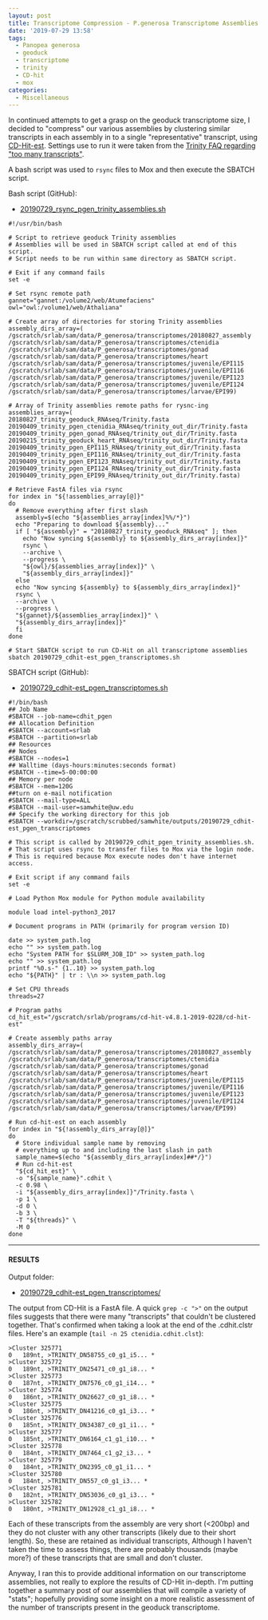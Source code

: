 ```yaml
---
layout: post
title: Transcriptome Compression - P.generosa Transcriptome Assemblies Using CD-Hit-est on Mox
date: '2019-07-29 13:58'
tags:
  - Panopea generosa
  - geoduck
  - transcriptome
  - trinity
  - CD-hit
  - mox
categories:
  - Miscellaneous
---
```

In continued attempts to get a grasp on the geoduck transcriptome size, I decided to "compress" our various assemblies by clustering similar transcripts in each assembly in to a single "representative" transcript, using [CD-Hit-est](http://weizhongli-lab.org/cd-hit/). Settings use to run it were taken from the [Trinity FAQ regarding "too many transcripts"](https://github.com/trinityrnaseq/trinityrnaseq/wiki/There-are-too-many-transcripts!-What-do-I-do%3F).

A bash script was used to `rsync` files to Mox and then execute the SBATCH script.

Bash script (GitHub):

- [20190729_rsync_pgen_trinity_assemblies.sh](https://github.com/RobertsLab/sams-notebook/blob/master/bash_scripts/20190729_rsync_pgen_trinity_assemblies.sh)

```shell
#!/usr/bin/bash

# Script to retrieve geoduck Trinity assemblies
# Assemblies will be used in SBATCH script called at end of this script.
# Script needs to be run within same directory as SBATCH script.

# Exit if any command fails
set -e

# Set rsync remote path
gannet="gannet:/volume2/web/Atumefaciens"
owl="owl:/volume1/web/Athaliana"

# Create array of directories for storing Trinity assemblies
assembly_dirs_array=(
/gscratch/srlab/sam/data/P_generosa/transcriptomes/20180827_assembly
/gscratch/srlab/sam/data/P_generosa/transcriptomes/ctenidia
/gscratch/srlab/sam/data/P_generosa/transcriptomes/gonad
/gscratch/srlab/sam/data/P_generosa/transcriptomes/heart
/gscratch/srlab/sam/data/P_generosa/transcriptomes/juvenile/EPI115
/gscratch/srlab/sam/data/P_generosa/transcriptomes/juvenile/EPI116
/gscratch/srlab/sam/data/P_generosa/transcriptomes/juvenile/EPI123
/gscratch/srlab/sam/data/P_generosa/transcriptomes/juvenile/EPI124
/gscratch/srlab/sam/data/P_generosa/transcriptomes/larvae/EPI99)

# Array of Trinity assemblies remote paths for rysnc-ing
assemblies_array=(
20180827_trinity_geoduck_RNAseq/Trinity.fasta
20190409_trinity_pgen_ctenidia_RNAseq/trinity_out_dir/Trinity.fasta
20190409_trinity_pgen_gonad_RNAseq/trinity_out_dir/Trinity.fasta
20190215_trinity_geoduck_heart_RNAseq/trinity_out_dir/Trinity.fasta
20190409_trinity_pgen_EPI115_RNAseq/trinity_out_dir/Trinity.fasta
20190409_trinity_pgen_EPI116_RNAseq/trinity_out_dir/Trinity.fasta
20190409_trinity_pgen_EPI123_RNAseq/trinity_out_dir/Trinity.fasta
20190409_trinity_pgen_EPI124_RNAseq/trinity_out_dir/Trinity.fasta
20190409_trinity_pgen_EPI99_RNAseq/trinity_out_dir/Trinity.fasta)

# Retrieve FastA files via rsync
for index in "${!assemblies_array[@]}"
do
  # Remove everything after first slash
  assembly=$(echo "${assemblies_array[index]%%/*}")
  echo "Preparing to download ${assembly}..."
  if [ "${assembly}" = "20180827_trinity_geoduck_RNAseq" ]; then
    echo "Now syncing ${assembly} to ${assembly_dirs_array[index]}"
    rsync \
    --archive \
    --progress \
    "${owl}/${assemblies_array[index]}" \
    "${assembly_dirs_array[index]}"
  else
  echo "Now syncing ${assembly} to ${assembly_dirs_array[index]}"
  rsync \
  --archive \
  --progress \
  "${gannet}/${assemblies_array[index]}" \
  "${assembly_dirs_array[index]}"
  fi
done

# Start SBATCH script to run CD-Hit on all transcriptome assemblies
sbatch 20190729_cdhit-est_pgen_transcriptomes.sh
```


SBATCH script (GitHub):

- [20190729_cdhit-est_pgen_transcriptomes.sh](https://github.com/RobertsLab/sams-notebook/blob/master/sbatch_scripts/20190729_cdhit-est_pgen_transcriptomes.sh)

```shell
#!/bin/bash
## Job Name
#SBATCH --job-name=cdhit_pgen
## Allocation Definition
#SBATCH --account=srlab
#SBATCH --partition=srlab
## Resources
## Nodes
#SBATCH --nodes=1
## Walltime (days-hours:minutes:seconds format)
#SBATCH --time=5-00:00:00
## Memory per node
#SBATCH --mem=120G
##turn on e-mail notification
#SBATCH --mail-type=ALL
#SBATCH --mail-user=samwhite@uw.edu
## Specify the working directory for this job
#SBATCH --workdir=/gscratch/scrubbed/samwhite/outputs/20190729_cdhit-est_pgen_transcriptomes

# This script is called by 20190729_cdhit_pgen_trinity_assemblies.sh.
# That script uses rsync to transfer files to Mox via the login node.
# This is required because Mox execute nodes don't have internet access.

# Exit script if any command fails
set -e

# Load Python Mox module for Python module availability

module load intel-python3_2017

# Document programs in PATH (primarily for program version ID)

date >> system_path.log
echo "" >> system_path.log
echo "System PATH for $SLURM_JOB_ID" >> system_path.log
echo "" >> system_path.log
printf "%0.s-" {1..10} >> system_path.log
echo "${PATH}" | tr : \\n >> system_path.log

# Set CPU threads
threads=27

# Program paths
cd_hit_est="/gscratch/srlab/programs/cd-hit-v4.8.1-2019-0228/cd-hit-est"

# Create assembly paths array
assembly_dirs_array=(
/gscratch/srlab/sam/data/P_generosa/transcriptomes/20180827_assembly
/gscratch/srlab/sam/data/P_generosa/transcriptomes/ctenidia
/gscratch/srlab/sam/data/P_generosa/transcriptomes/gonad
/gscratch/srlab/sam/data/P_generosa/transcriptomes/heart
/gscratch/srlab/sam/data/P_generosa/transcriptomes/juvenile/EPI115
/gscratch/srlab/sam/data/P_generosa/transcriptomes/juvenile/EPI116
/gscratch/srlab/sam/data/P_generosa/transcriptomes/juvenile/EPI123
/gscratch/srlab/sam/data/P_generosa/transcriptomes/juvenile/EPI124
/gscratch/srlab/sam/data/P_generosa/transcriptomes/larvae/EPI99)

# Run cd-hit-est on each assembly
for index in "${!assembly_dirs_array[@]}"
do
  # Store individual sample name by removing
  # everything up to and including the last slash in path
  sample_name=$(echo "${assembly_dirs_array[index]##*/}")
  # Run cd-hit-est
  "${cd_hit_est}" \
  -o "${sample_name}".cdhit \
  -c 0.98 \
  -i "${assembly_dirs_array[index]}"/Trinity.fasta \
  -p 1 \
  -d 0 \
  -b 3 \
  -T "${threads}" \
  -M 0
done
```

---

#### RESULTS

Output folder:

- [20190729_cdhit-est_pgen_transcriptomes/](https://gannet.fish.washington.edu/Atumefaciens/20190729_cdhit-est_pgen_transcriptomes/)

The output from CD-Hit is a FastA file. A quick `grep -c ">"` on the output files suggests that there were many "transcripts" that couldn't be clustered together. That's confirmed when taking a look at the end of the .cdhit.clstr files. Here's an example (`tail -n 25 ctenidia.cdhit.clst`):

```
>Cluster 325771
0	189nt, >TRINITY_DN58755_c0_g1_i5... *
>Cluster 325772
0	189nt, >TRINITY_DN25471_c0_g1_i8... *
>Cluster 325773
0	187nt, >TRINITY_DN7576_c0_g1_i14... *
>Cluster 325774
0	186nt, >TRINITY_DN26627_c0_g1_i8... *
>Cluster 325775
0	186nt, >TRINITY_DN41216_c0_g1_i3... *
>Cluster 325776
0	185nt, >TRINITY_DN34387_c0_g1_i1... *
>Cluster 325777
0	185nt, >TRINITY_DN6164_c1_g1_i10... *
>Cluster 325778
0	184nt, >TRINITY_DN7464_c1_g2_i3... *
>Cluster 325779
0	184nt, >TRINITY_DN2395_c0_g1_i1... *
>Cluster 325780
0	184nt, >TRINITY_DN557_c0_g1_i3... *
>Cluster 325781
0	182nt, >TRINITY_DN53036_c0_g1_i3... *
>Cluster 325782
0	180nt, >TRINITY_DN12928_c1_g1_i8... *
```

Each of these transcripts from the assembly are very short (<200bp) and they do not cluster with any other transcripts (likely due to their short length). So, these are retained as individual transcripts, Although I haven't taken the time to assess things, there are probably thousands (maybe more?) of these transcripts that are small and don't cluster.

Anyway, I ran this to provide additional information on our transcriptome assemblies, not really to explore the results of CD-Hit in-depth. I'm putting together a summary post of our assemblies that will compile a variety of "stats"; hopefully providing some insight on a more realistic assessment of the number of transcripts present in the geoduck transcriptome.
